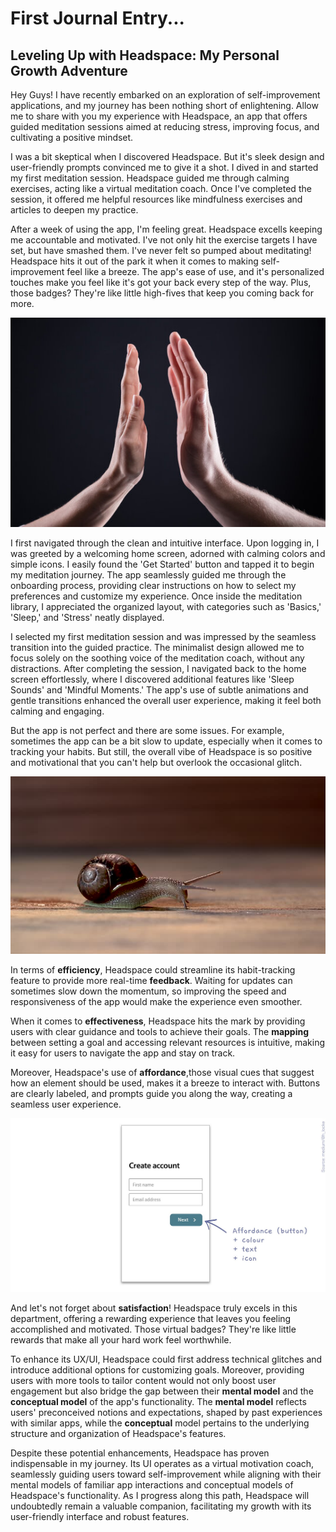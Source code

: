 # First Journal Entry...

## Leveling Up with Headspace: My Personal Growth Adventure


Hey Guys! I have recently embarked on an exploration of self-improvement applications, and my journey has been nothing short of enlightening. Allow me to share with you my experience with Headspace, an app that offers guided meditation sessions aimed at reducing stress, improving focus, and cultivating a positive mindset.

I was a bit skeptical when I discovered Headspace. But it's sleek design and user-friendly prompts convinced me to give it a shot. I dived in and started my first meditation session. Headspace guided me through calming exercises, acting like a virtual meditation coach. Once I've completed the session, it offered me helpful resources like mindfulness exercises and articles to deepen my practice.

After a week of using the app, I'm feeling great. Headspace excells keeping me accountable and motivated. I've not only hit the exercise targets I have set, but have smashed them. I've never felt so pumped about meditating! Headspace hits it out of the park it when it comes to making self-improvement feel like a breeze. The app's ease of use, and it's personalized touches make you feel like it's got your back every step of the way. Plus, those badges? They're like little high-fives that keep you coming back for more.

![High Five](./assets/high-five.jpg)

I first navigated through the clean and intuitive interface. Upon logging in, I was greeted by a welcoming home screen, adorned with calming colors and simple icons. I easily found the 'Get Started' button and tapped it to begin my meditation journey. The app seamlessly guided me through the onboarding process, providing clear instructions on how to select my preferences and customize my experience. Once inside the meditation library, I appreciated the organized layout, with categories such as 'Basics,' 'Sleep,' and 'Stress' neatly displayed. 

I selected my first meditation session and was impressed by the seamless transition into the guided practice. The minimalist design allowed me to focus solely on the soothing voice of the meditation coach, without any distractions. After completing the session, I navigated back to the home screen effortlessly, where I discovered additional features like 'Sleep Sounds' and 'Mindful Moments.' The app's use of subtle animations and gentle transitions enhanced the overall user experience, making it feel both calming and engaging.

But the app is not perfect and there are some issues. For example, sometimes the app can be a bit slow to update, especially when it comes to tracking your habits. But still, the overall vibe of Headspace is so positive and motivational that you can't help but overlook the occasional glitch.

![Snail](./assets/snail.jpg)

In terms of **efficiency**, Headspace could streamline its habit-tracking feature to provide more real-time **feedback**. Waiting for updates can sometimes slow down the momentum, so improving the speed and responsiveness of the app would make the experience even smoother.

When it comes to **effectiveness**, Headspace hits the mark by providing users with clear guidance and tools to achieve their goals. The **mapping** between setting a goal and accessing relevant resources is intuitive, making it easy for users to navigate the app and stay on track.

Moreover, Headspace's use of **affordance**,those visual cues that suggest how an element should be used, makes it a breeze to interact with. Buttons are clearly labeled, and prompts guide you along the way, creating a seamless user experience. 

![Affordance](./affordance.jpg)

And let's not forget about **satisfaction**! Headspace truly excels in this department, offering a rewarding experience that leaves you feeling accomplished and motivated. Those virtual badges? They're like little rewards that make all your hard work feel worthwhile.

To enhance its UX/UI, Headspace could first address technical glitches and introduce additional options for customizing goals. Moreover, providing users with more tools to tailor content would not only boost user engagement but also bridge the gap between their **mental model** and the **conceptual model** of the app's functionality. The **mental model** reflects users' preconceived notions and expectations, shaped by past experiences with similar apps, while the **conceptual** model pertains to the underlying structure and organization of Headspace's features.

Despite these potential enhancements, Headspace has proven indispensable in my journey. Its UI operates as a virtual motivation coach, seamlessly guiding users toward self-improvement while aligning with their mental models of familiar app interactions and conceptual models of Headspace's functionality. As I progress along this path, Headspace will undoubtedly remain a valuable companion, facilitating my growth with its user-friendly interface and robust features.
